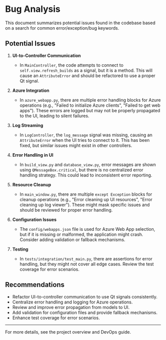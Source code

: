 # Bug Analysis

This document summarizes potential issues found in the codebase based on a search for common error/exception/bug keywords.

## Potential Issues

1. **UI-to-Controller Communication**
   - In `MainController`, the code attempts to connect to `self.view.refresh_builds` as a signal, but it is a method. This will cause an `AttributeError` and should be refactored to use a proper Qt signal.

2. **Azure Integration**
   - In `azure_webapp.py`, there are multiple error handling blocks for Azure operations (e.g., "Failed to initialize Azure clients", "Failed to get web apps"). These errors are logged but may not be properly propagated to the UI, leading to silent failures.

3. **Log Streaming**
   - In `LogController`, the `log_message` signal was missing, causing an `AttributeError` when the UI tries to connect to it. This has been fixed, but similar issues might exist in other controllers.

4. **Error Handling in UI**
   - In `build_view.py` and `database_view.py`, error messages are shown using `QMessageBox.critical`, but there is no centralized error handling strategy. This could lead to inconsistent error reporting.

5. **Resource Cleanup**
   - In `main_window.py`, there are multiple `except Exception` blocks for cleanup operations (e.g., "Error cleaning up UI resources", "Error cleaning up log viewer"). These might mask specific issues and should be reviewed for proper error handling.

6. **Configuration Issues**
   - The `config/webapps.json` file is used for Azure Web App selection, but if it is missing or malformed, the application might crash. Consider adding validation or fallback mechanisms.

7. **Testing**
   - In `tests/integration/test_main.py`, there are assertions for error handling, but they might not cover all edge cases. Review the test coverage for error scenarios.

## Recommendations

- Refactor UI-to-controller communication to use Qt signals consistently.
- Centralize error handling and logging for Azure operations.
- Review and improve error propagation from models to UI.
- Add validation for configuration files and provide fallback mechanisms.
- Enhance test coverage for error scenarios.

---
For more details, see the project overview and DevOps guide.
